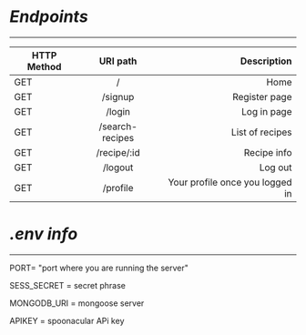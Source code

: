 # *Endpoints*
-------------


| HTTP Method   | URI path      | Description                   |
| ------------- |:-------------:|   -----:                      |
| GET           | /             | Home                          |
| GET           | /signup       |Register page                  |
| GET           | /login        |Log in page                    |
| GET           |/search-recipes|List of recipes                |
| GET           | /recipe/:id   |Recipe info                    |
| GET           | /logout       |Log out                        |
| GET           | /profile      |Your profile once you logged in|


# *.env info*
-------------

PORT= "port where you are running the server"

SESS_SECRET = secret phrase

MONGODB_URI = mongoose server

APIKEY = spoonacular APi key
